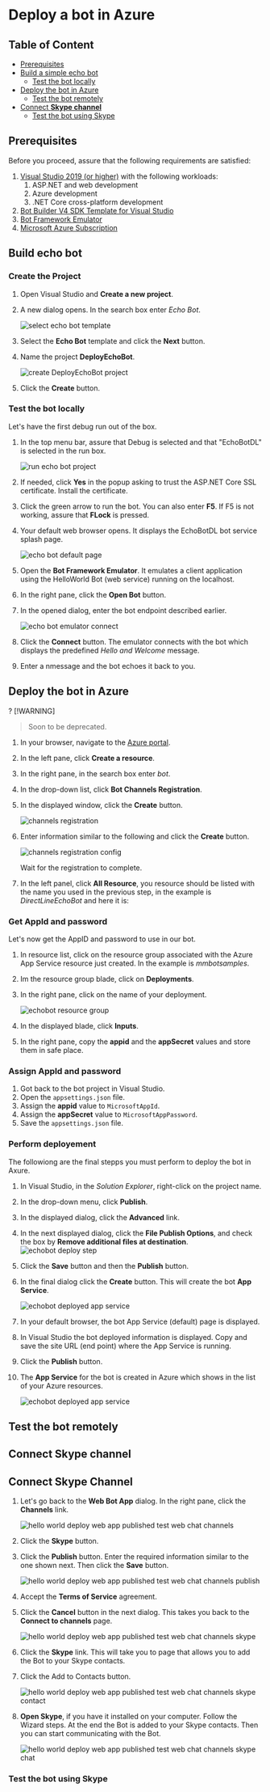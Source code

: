 # Deploy a bot in Azure

## Table of Content

- [Prerequisites](#prerequisites)
- [Build a simple echo bot](#build-echo-bot)
    - [Test the bot locally](#test-the-bot-locally)
- [Deploy the bot in Azure](#deploy-the-bot-in-Azure)
    - [Test the bot remotely](#test-the-bot-remotely)
- [Connect **Skype channel**](#connect-skype-channel)
    - [Test the bot using Skype](#test-the-bot-using-skype)


## Prerequisites

Before you proceed, assure that the following requirements are satisfied:

1. [Visual Studio 2019 (or higher)](https://visualstudio.microsoft.com/vs/) with the following workloads:
    1. ASP.NET and web development
    1. Azure development
    1. .NET Core cross-platform development
1. [Bot Builder V4 SDK Template for Visual Studio](https://marketplace.visualstudio.com/items?itemName=BotBuilder.botbuilderv4)
1. [Bot Framework Emulator](https://github.com/Microsoft/BotFramework-Emulator/releases/)
1. [Microsoft Azure Subscription](https://azure.microsoft.com/en-us/free/?v=18.23)


## Build echo bot

### Create the Project

1. Open Visual Studio and **Create a new project**.
1. A new dialog opens. In the search box enter *Echo Bot*.

    ![select echo bot template](../Media/VisualStudio/select_echo_bot_template_VS19.png "select echo bot template")

1. Select the **Echo Bot** template and click the **Next** button.
1. Name the project **DeployEchoBot**.

    ![create DeployEchoBot project](../Media/Deploy/deploy_echobot_project_config.png "create DeployEchoBot project")

1. Click the **Create** button.

### Test the bot locally

Let's have the first debug run out of the box.

1. In the top menu bar, assure that Debug is selected and that "EchoBotDL" is selected in the run box.

    ![run echo bot project](../Media/Deploy/deploy_echobot_project_run.png "un echo bot project")

1. If needed, click **Yes** in the popup asking to trust the ASP.NET Core SSL certificate. Install the certificate.
1. Click the green arrow to run the bot. You can also enter **F5**. If F5 is not working, assure that **FLock** is pressed. 
1. Your default web browser opens. It displays the EchoBotDL bot service splash page.

    ![echo bot default page](../Media/Deploy/deploy_echobot_default_page.png "echo bot default page")

1. Open the **Bot Framework Emulator**. It emulates a client application using the HelloWorld Bot (web service) running on the localhost.
1. In the right pane, click the **Open Bot** button.
1. In the opened dialog, enter the bot endpoint described earlier.

    ![echo bot emulator connect](../Media/Deploy/dieploy_echobot_emulator_connect.png "echo bot emulator connect")

1. Click the **Connect** button. The emulator connects with the bot which displays the predefined *Hello and Welcome* message.
1. Enter a nmessage and the bot echoes it back to you.

## Deploy the bot in Azure

? [!WARNING]
> Soon to be deprecated.

1. In your browser, navigate to the [Azure portal](https://portal.azure.com/).
1. In the left pane, click **Create a resource**.
1. In the right pane, in the search box enter *bot*.
1. In the drop-down list, click **Bot Channels Registration**.
1. In the displayed window, click the **Create** button.  

    ![channels registration](../Media/Deploy/deploy_echobot_channels_registration.png "channels registration start")

1. Enter information similar to the following and click the **Create** button.

    ![channels registration config](../Media/Deploy/deploy_echobot_channels_registration_config.png "channels registration configuration")

    Wait for the registration to complete.
1. In the left panel, click **All Resource**, you resource should be listed with the name you used in the previous step, in the example is *DirectLineEchoBot* and here it is:

### Get AppId and password

Let's now get the AppID and password to use in our bot.

1. In resource list, click on the resource group associated with the Azure App Service resource just created. In the example is *mmbotsamples*.
1. Im the resource group blade, click on **Deployments**.
1. In the right pane, click on the name of your deployment.

    ![echobot resource group](../Media/Deploy/deploy_echobot_resource_group.png "echobot resource group")

1. In the displayed blade, click **Inputs**.
1. In the right pane, copy the **appid** and the **appSecret** values and store them in safe place.

### Assign AppId and password

1. Got back to the bot project in Visual Studio.
1. Open the `appsettings.json` file.
1. Assign the **appid** value to `MicrosoftAppId`.
1. Assign the **appSecret** value to `MicrosoftAppPassword`.
1. Save the `appsettings.json` file.

### Perform deployement

The followiong are the final stepps you must perform to deploy the bot in Axure.

1. In Visual Studio, in the *Solution Explorer*, right-click on the project name.
1. In the drop-down menu, click **Publish**.  
1. In the displayed dialog, click the **Advanced** link.
1. In the next displayed dialog, click the **File Publish Options**, and check the box by **Remove additional files at destination**.  
    ![echobot deploy step](../Media/Deploy/deploy_echobot_deploy_final_step.png "echobot deploy step")
1. Click the **Save** button and then the **Publish** button.
1. In the final dialog click the **Create** button. This will create the bot **App Service**.

    ![echobot deployed app service](../Media/Deploy/deploy_echobot_deploy_create_app_service.png "echobot deployed app service")
1. In your default browser, the bot App Service (default) page is displayed.
1. In Visual Studio the bot deployed information is displayed. Copy and save the site URL (end point) where the App Service is running.
1. Click the **Publish** button.
1. The **App Service** for the bot is created in Azure which shows in the list of your Azure resources.

    ![echobot deployed app service](../Media/Deploy/deploy_echobot_deploy_app_service.png "echobot deployed app service")


## Test the bot remotely


## Connect Skype channel
## Connect Skype Channel

1. Let's go back to the **Web Bot App** dialog. In the right pane, click the **Channels** link.

    ![hello world deploy web app published test web chat channels](../../Media/Examples/HelloWorld/hello_world_deploy_web_app_published_test_web_chat_channels.png)
1. Click the **Skype** button.
1. Click the **Publish** button. Enter the required information similar to the one shown next. Then click the **Save** button.

   ![hello world deploy web app published test web chat channels publish](../../Media/Examples/HelloWorld/hello_world_deploy_web_app_published_test_web_chat_channels_publish.png)

1. Accept the **Terms of Service** agreement.
1. Click the **Cancel** button in the next dialog. This takes you back to the **Connect to channels** page.

    ![hello world deploy web app published test web chat channels skype](../../Media/Examples/HelloWorld/hello_world_deploy_web_app_published_test_web_chat_channels_skype.png)

1. Click the **Skype** link. This will take you to page that allows you to add the Bot to your Skype contacts.
1. Click the Add to Contacts button.

    ![hello world deploy web app published test web chat channels skype contact](../../Media/Examples/HelloWorld/hello_world_deploy_web_app_published_test_web_chat_channels_skype_contact.png)

1. **Open Skype**, if you have it installed on your computer. Follow the Wizard steps. At the end the Bot is added to your Skype contacts. Then you can start communicating with the Bot.

    ![hello world deploy web app published test web chat channels skype chat](../../Media/Examples/HelloWorld/hello_world_deploy_web_app_published_test_web_chat_channels_skype_chat.png)



### Test the bot using Skype




